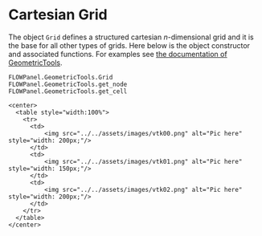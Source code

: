 # Cartesian Grid

The object `Grid` defines a structured cartesian $n$-dimensional grid and it is the base for all other types of grids. Here below is the object constructor and associated functions. For examples see [the documentation of GeometricTools](https://nbviewer.jupyter.org/github/byuflowlab/GeometricTools.jl/blob/master/docs/Documentation.ipynb).

```@docs
FLOWPanel.GeometricTools.Grid
FLOWPanel.GeometricTools.get_node
FLOWPanel.GeometricTools.get_cell
```

```@raw html
<center>
  <table style="width:100%">
    <tr>
      <td>
          <img src="../../assets/images/vtk00.png" alt="Pic here" style="width: 200px;"/>
      </td>
      <td>
          <img src="../../assets/images/vtk01.png" alt="Pic here" style="width: 150px;"/>
      </td>
      <td>
          <img src="../../assets/images/vtk02.png" alt="Pic here" style="width: 200px;"/>
      </td>
    </tr>
  </table>
</center>
```
